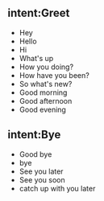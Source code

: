 ## intent:Greet
- Hey
- Hello
- Hi
- What's up
- How you doing?
- How have you been?
- So what's new?
- Good morning
- Good afternoon
- Good evening

## intent:Bye
- Good bye
- bye
- See you later
- See you soon
- catch up with you later



